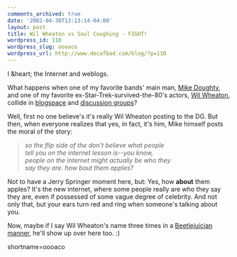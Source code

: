 ```yaml
---
comments_archived: true
date: '2002-04-30T13:13:14-04:00'
layout: post
title: Wil Wheaton vs Soul Coughing - FIGHT!
wordpress_id: 110
wordpress_slug: oooaco
wordpress_url: http://www.decafbad.com/blog/?p=110
---
```

<p>I &amp;heart; the Internet and weblogs.</p>
<p>What happens when one of my favorite bands' main man, <a href="http://www.superspecialquestions.com">Mike Doughty</a>, and one of my favorite ex-Star-Trek-survived-the-80's actors, <a href="http://www.wilwheaton.net">Wil Wheaton</a>, collide in <a href="http://www.wilwheaton.net/mt/archives/001030.php">blogspace</a> and <a href="http://www.templar.com/doughty/forum/messages/3857/4818.html?TuesdayApril3020021007am">discussion groups</a>?</p>
<p>Well, first no one believe's it's really Wil Wheaton posting to the DG.  But then, when everyone realizes that yes, in fact, it's him, Mike himself posts the moral of the story:<blockquote><i>so the flip side of the don't believe what people<br />
tell you on the internet lesson is--you know,<br />
people on the internet might actually be who they<br />
say they are. how bout them apples?</i></blockquote>Not to have a Jerry Springer moment here, but:  Yes, how <b>about</b> them apples?  It's the new internet, where some people really are who they say they are, even if possessed of some vague degree of celebrity.  And not only that, but your ears turn red and ring when someone's talking about you.</p>
<p>Now, maybe if I say Wil Wheaton's name three times in a <a href="http://us.imdb.com/Title?0094721">Beetlejuician manner</a>, he'll show up over here too.  :)</p>
<!--more-->
shortname=oooaco
